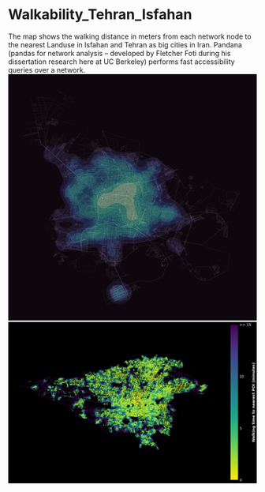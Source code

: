 # Walkability_Tehran_Isfahan

The map shows the walking distance in meters from each network node to the nearest Landuse in Isfahan and Tehran as big cities in Iran. Pandana (pandas for network analysis – developed by Fletcher Foti during his dissertation research here at UC Berkeley) performs fast accessibility queries over a network. 
![Screenshot](Esfahan_2.png)
![Screenshot](Tehran_3.png)

